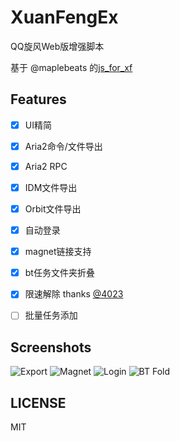 XuanFengEx
==========

QQ旋风Web版增强脚本


基于 @maplebeats 的[js_for_xf](https://github.com/maplebeats/js_for_xf)


Features
--------

- [x] UI精简
- [x] Aria2命令/文件导出
- [x] Aria2 RPC
- [x] IDM文件导出
- [x] Orbit文件导出
- [x] 自动登录
- [x] magnet链接支持
- [x] bt任务文件夹折叠
- [x] 限速解除 thanks [@4023](https://userscripts.org/users/381599)
- [ ] 批量任务添加


Screenshots
-----------

![Export](https://raw.github.com/rhyzx/xuanfeng-userscript/master/screenshot/export.png)
![Magnet](https://raw.github.com/rhyzx/xuanfeng-userscript/master/screenshot/magnet.png)
![Login](https://raw.github.com/rhyzx/xuanfeng-userscript/master/screenshot/login.png)
![BT Fold](https://raw.github.com/rhyzx/xuanfeng-userscript/master/screenshot/bt-fold.png)



LICENSE
-------

MIT
